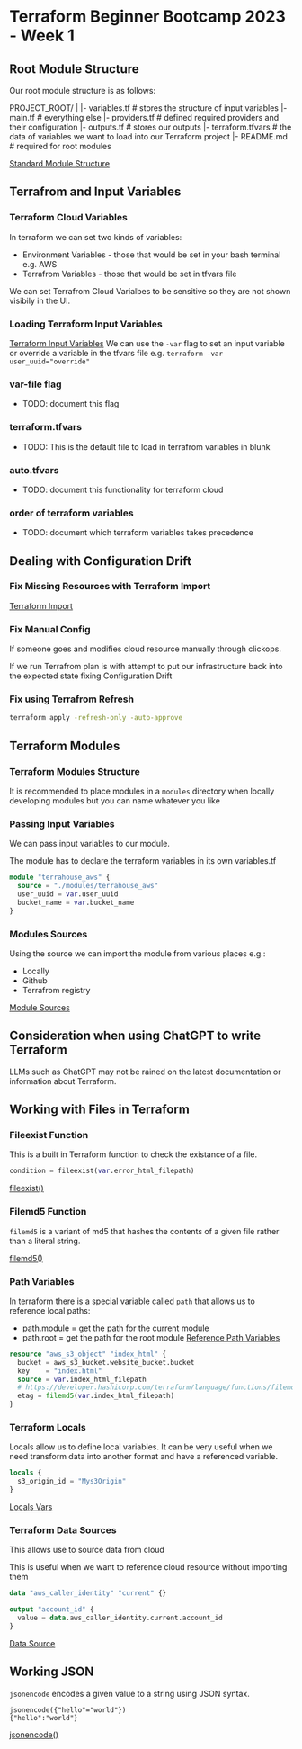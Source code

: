 # Terraform Beginner Bootcamp 2023 - Week 1

## Root Module Structure

Our root module structure is as follows:

PROJECT_ROOT/
|
|- variables.tf            # stores the structure of input variables
|- main.tf                 # everything else
|- providers.tf            # defined required providers and their configuration
|- outputs.tf              # stores our outputs
|- terraform.tfvars        # the data of variables we want to load into our Terraform project
|- README.md               # required for root modules


[Standard Module Structure](https://developer.hashicorp.com/terraform/language/modules/develop/structure)

## Terrafrom and Input Variables
### Terraform Cloud Variables

In terraform we can set two kinds of variables:
- Environment Variables - those that would be set in your bash terminal e.g. AWS
- Terrafrom Variables - those that would be set in tfvars file

We can set Terrafrom Cloud Varialbes to be sensitive so they are not shown visibily in the UI.

### Loading Terraform Input Variables
[Terraform Input Variables](https://developer.hashicorp.com/terraform/language/values/variables)
We can use the `-var` flag to set an input variable or override a variable in the tfvars file e.g. `terraform -var user_uuid="override"`

### var-file flag

- TODO: document this flag

### terraform.tfvars

- TODO: This is the default file to load in terrafrom variables in blunk

### auto.tfvars

- TODO: document this functionality for terraform cloud

### order of terraform variables

- TODO: document which terraform variables takes precedence


## Dealing with Configuration Drift

### Fix Missing Resources with Terraform Import

[Terraform Import](https://developer.hashicorp.com/terraform/language/import)

### Fix Manual Config

If someone goes and modifies cloud resource manually through clickops.

If we run Terrafrom plan is with attempt to put our infrastructure back into the expected state fixing Configuration Drift

### Fix using Terrafrom Refresh

```sh
terraform apply -refresh-only -auto-approve
```

## Terraform Modules

### Terraform Modules Structure

It is recommended to place modules in a `modules` directory when locally developing modules but you can name whatever you like

### Passing Input Variables

We can pass input variables to our module.

The module has to declare the terraform variables in its own variables.tf

```tf
module "terrahouse_aws" {
  source = "./modules/terrahouse_aws"
  user_uuid = var.user_uuid
  bucket_name = var.bucket_name
}
```

### Modules Sources

Using the source we can import the module from various places e.g.: 
- Locally
- Github
- Terrafrom registry

[Module Sources](https://developer.hashicorp.com/terraform/language/modules/sources)


## Consideration when using ChatGPT to write Terraform

LLMs such as ChatGPT may not be rained on the latest documentation or information about Terraform.


## Working with Files in Terraform

### Fileexist Function

This is a built in Terraform function to check the existance of a file.

```tf
condition = fileexist(var.error_html_filepath)
```
[fileexist()](https://developer.hashicorp.com/terraform/language/functions/fileexists)

### Filemd5 Function

`filemd5` is a variant of md5 that hashes the contents of a given file rather than a literal string.

[filemd5()](https://developer.hashicorp.com/terraform/language/functions/filemd5)

### Path Variables

In terraform there is a special variable called `path` that allows us to reference local paths:
- path.module = get the path for the current module
- path.root = get the path for the root module
[Reference Path Variables](https://registry.terraform.io/providers/hashicorp/aws/latest/docs/resources/s3_object)

```tf
resource "aws_s3_object" "index_html" {
  bucket = aws_s3_bucket.website_bucket.bucket
  key    = "index.html"
  source = var.index_html_filepath
  # https://developer.hashicorp.com/terraform/language/functions/filemd5
  etag = filemd5(var.index_html_filepath)
}
```

### Terraform Locals

Locals allow us to define local variables.
It can be very useful when we need transform data into another format and have a referenced variable.
```tf
locals {
  s3_origin_id = "Mys3Origin"
}
```
[Locals Vars](https://developer.hashicorp.com/terraform/language/values/locals)

### Terraform Data Sources

This allows use to source data from cloud

This is useful when we want to reference cloud resource without importing them

```tf
data "aws_caller_identity" "current" {}

output "account_id" {
  value = data.aws_caller_identity.current.account_id
}
```
[Data Source](https://developer.hashicorp.com/terraform/language/data-sources)

## Working JSON

`jsonencode` encodes a given value to a string using JSON syntax.

```
jsonencode({"hello"="world"})
{"hello":"world"}
```

[jsonencode()](https://developer.hashicorp.com/terraform/language/functions/jsonencode)
